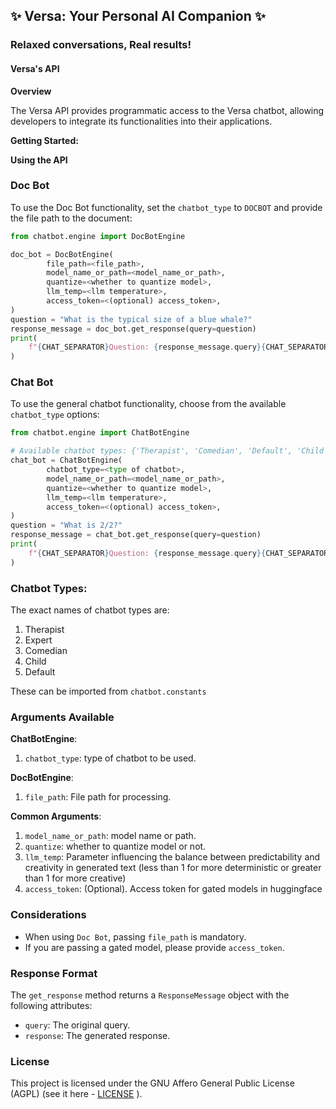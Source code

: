 ## ✨ Versa: Your Personal AI Companion ✨

### Relaxed conversations, Real results!

#### Versa's API

**Overview**

The Versa API provides programmatic access to the Versa chatbot, allowing developers to integrate its functionalities into their applications.

**Getting Started:**

**Using the API**

### Doc Bot

To use the Doc Bot functionality, set the `chatbot_type` to `DOCBOT` and provide the file path to the document:

```python
from chatbot.engine import DocBotEngine

doc_bot = DocBotEngine(
        file_path=<file_path>,
        model_name_or_path=<model_name_or_path>,
        quantize=<whether to quantize model>,
        llm_temp=<llm temperature>,
        access_token=<(optional) access_token>,
)
question = "What is the typical size of a blue whale?"
response_message = doc_bot.get_response(query=question)
print(
    f"{CHAT_SEPARATOR}Question: {response_message.query}{CHAT_SEPARATOR}Response: {response_message.response}"
)
```

### Chat Bot

To use the general chatbot functionality, choose from the available `chatbot_type` options:

```python
from chatbot.engine import ChatBotEngine

# Available chatbot types: {'Therapist', 'Comedian', 'Default', 'Child', 'Expert'}
chat_bot = ChatBotEngine(
        chatbot_type=<type of chatbot>,
        model_name_or_path=<model_name_or_path>,
        quantize=<whether to quantize model>,
        llm_temp=<llm temperature>,
        access_token=<(optional) access_token>,
)
question = "What is 2/2?"
response_message = chat_bot.get_response(query=question)
print(
    f"{CHAT_SEPARATOR}Question: {response_message.query}{CHAT_SEPARATOR}Response: {response_message.response}"
)
```

### Chatbot Types:
The exact names of chatbot types are:
1. Therapist
2. Expert
3. Comedian
4. Child
5. Default

These can be imported from `chatbot.constants`

### Arguments Available
**ChatBotEngine**:
1. `chatbot_type`: type of chatbot to be used.

**DocBotEngine**:
1. `file_path`: File path for processing.

**Common Arguments**:
1. `model_name_or_path`: model name or path.
2. `quantize`: whether to quantize model or not.
3. `llm_temp`:  Parameter influencing the balance between predictability and creativity in generated text (less than 1 for more deterministic or greater than 1 for more creative)
4. `access_token`: (Optional). Access token for gated models in huggingface

### Considerations

 - When using `Doc Bot`, passing `file_path` is mandatory.
 - If you are passing a gated model, please provide `access_token`.

### Response Format

The `get_response` method returns a `ResponseMessage` object with the following attributes:

* `query`: The original query.
* `response`: The generated response.


### License
This project is licensed under the GNU Affero General Public License (AGPL) (see it here - [LICENSE](../LICENSE) ).
